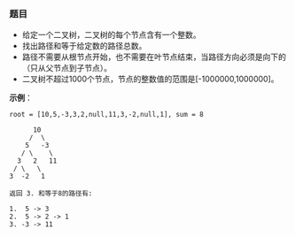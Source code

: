 ### 题目
* 给定一个二叉树，二叉树的每个节点含有一个整数。
* 找出路径和等于给定数的路径总数。
* 路径不需要从根节点开始，也不需要在叶节点结束，当路径方向必须是向下的（只从父节点到子节点）。
* 二叉树不超过1000个节点，节点的整数值的范围是[-1000000,1000000]。

**示例**：
```
root = [10,5,-3,3,2,null,11,3,-2,null,1], sum = 8

      10
     /  \
    5   -3
   / \    \
  3   2   11
 / \   \
3  -2   1

返回 3. 和等于8的路径有:

1.  5 -> 3
2.  5 -> 2 -> 1
3. -3 -> 11
```
